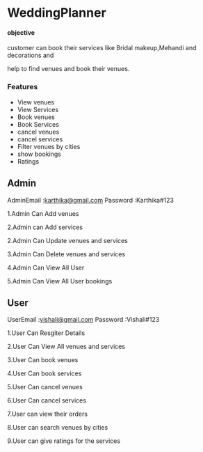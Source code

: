 # WeddingPlanner

#### objective

customer can book their services like Bridal makeup,Mehandi and decorations and 

help to find venues and book their venues.

### Features

* View venues
* View Services
* Book venues
* Book Services
* cancel venues
* cancel services
* Filter venues by cities
* show bookings
* Ratings



## Admin

AdminEmail :karthika@gmail.com
Password   :Karthika#123

1.Admin Can Add venues

2.Admin can Add services

2.Admin Can Update venues and services

3.Admin Can Delete venues and services

4.Admin Can View All User

5.Admin Can View All User bookings


## User

UserEmail :vishali@gmail.com
Password  :Vishali#123

1.User Can Resgiter Details

2.User Can View All venues and services

3.User Can book venues

4.User Can book services 

5.User Can cancel venues

6.User Can cancel services

7.User can view their orders

8.User can search venues by cities

9.User can give ratings for the services